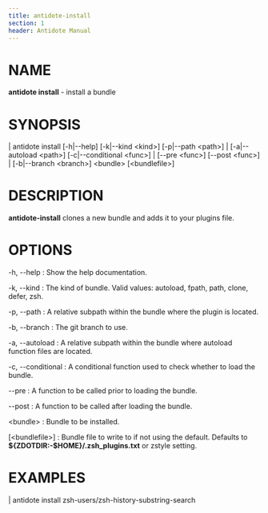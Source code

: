 ```yaml
---
title: antidote-install
section: 1
header: Antidote Manual
---
```


# NAME

**antidote install** - install a bundle

# SYNOPSIS

| antidote install [-h|\--help] [-k|\--kind \<kind\>] [-p|\--path \<path\>]
|                  [-a|\--autoload \<path\>] [-c|\--conditional \<func\>]
|                  [\--pre \<func\>] [\--post \<func\>]
|                  [-b|\--branch \<branch\>] \<bundle\> [\<bundlefile\>]

# DESCRIPTION

**antidote-install** clones a new bundle and adds it to your plugins file.

# OPTIONS

-h, \--help
:   Show the help documentation.

-k, \--kind <kind>
:   The kind of bundle. Valid values: autoload, fpath, path, clone, defer, zsh.

-p, \--path <path>
:   A relative subpath within the bundle where the plugin is located.

-b, \--branch <path>
:   The git branch to use.

-a, \--autoload <path>
:   A relative subpath within the bundle where autoload function files are located.

-c, \--conditional <func>
:   A conditional function used to check whether to load the bundle.

\--pre <func>
:   A function to be called prior to loading the bundle.

\--post <func>
:   A function to be called after loading the bundle.

\<bundle\>
:   Bundle to be installed.

[\<bundlefile\>]
:   Bundle file to write to if not using the default. Defaults to **${ZDOTDIR:-\$HOME}/.zsh_plugins.txt** or zstyle setting.

# EXAMPLES

|   antidote install zsh-users/zsh-history-substring-search

